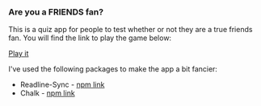 ### Are you a FRIENDS fan?

This is a quiz app for people to test whether or not they are a true friends fan. You will find the link to play the game below:

[Play it](https://replit.com/@sumitsaurabh/friends-quiz?v=1?embed=true#index.js)

I've used the following packages to make the app a bit fancier:
- Readline-Sync - [npm link](https://www.npmjs.com/package/readline-sync)
- Chalk - [npm link](https://www.npmjs.com/package/chalk)
